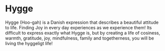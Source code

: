 # Hygge
Hygge (Hoo-gah) is a Danish expression that describes a beautiful attitude to life.   Finding Joy in every day experiences  as we experience them!  Its difficult to express exactly what Hygge is, but by creating a life of cosiness, warmth, gratitude, joy, mindfulness, family and togetherness, you will be living the hyggeligt life!  
